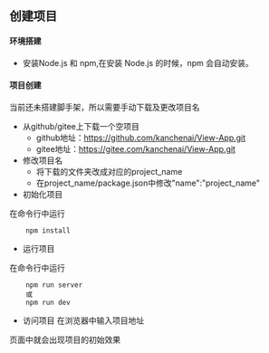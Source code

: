 ## 创建项目

#### 环境搭建

* 安装Node.js 和 npm,在安装 Node.js 的时候，npm 会自动安装。

#### 项目创建

当前还未搭建脚手架，所以需要手动下载及更改项目名

* 从github/gitee上下载一个空项目
  * github地址：https://github.com/kanchenai/View-App.git
  * gitee地址：https://gitee.com/kanchenai/View-App.git
* 修改项目名
  * 将下载的文件夹改成对应的project_name
  * 在project_name/package.json中修改"name":"project_name"
* 初始化项目

在命令行中运行
```
    npm install
```
* 运行项目
  
在命令行中运行
```
    npm run server
    或
    npm run dev
```

* 访问项目
  在浏览器中输入项目地址

页面中就会出现项目的初始效果